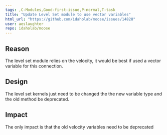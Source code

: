 ```yaml
---
tags: ,C-Modules,Good-first-issue,P-normal,T-task
title: "Update Level Set module to use vector variables"
html_url: "https://github.com/idaholab/moose/issues/14828"
user: aeslaughter
repo: idaholab/moose
---
```


## Reason
<!--Why do you need this feature or what is the enhancement?-->
The level set module relies on the velocity, it would be best if used a vector variable for this connection.

## Design
<!--A concise description (design) of what you want to happen.--->
The level set kernels just need to be changed the the new variable type and the old method be deprecated.

## Impact
<!--Will the enhancement change existing public APIs, internal APIs, or add something new?-->
The only impact is that the old velocity variables need to be deprecated